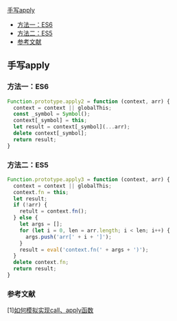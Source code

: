 [手写apply](#1)
  - [方法一：ES6](#2)
  - [方法二：ES5](#3)
  - [参考文献](#4)

<p id=1></p>

## 手写apply

<p id=2></p>

### 方法一：ES6
```js
Function.prototype.apply2 = function (context, arr) {
  context = context || globalThis;
  const _symbol = Symbol();
  context[_symbol] = this;
  let result = context[_symbol](...arr);
  delete context[_symbol];
  return result;
}
```

<p id=3></p>

### 方法二：ES5
```js
Function.prototype.apply3 = function (context, arr) {
  context = context || globalThis;
  context.fn = this;
  let result;
  if (!arr) {
    retult = context.fn();
  } else {
    let args = [];
    for (let i = 0, len = arr.length; i < len; i++) {
      args.push('arr[' + i + ']');
    }
    result = eval('context.fn(' + args + ')');
  }
  delete context.fn;
  return result;
}
```

<p id=4></p>

### 参考文献
[1][如何模拟实现call、apply函数](https://www.zhangbaolin.cn/docs/js/%E6%89%8B%E5%86%99/%E5%A6%82%E4%BD%95%E6%A8%A1%E6%8B%9F%E5%AE%9E%E7%8E%B0call%E3%80%81apply%E5%87%BD%E6%95%B0)